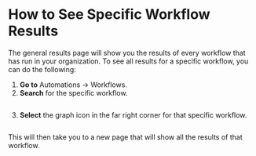 # How to See Specific Workflow Results

The general results page will show you the results of every workflow that has run in your organization. To see all results for a specific workflow, you can do the following:

1. **Go to** Automations → Workflows.
2. **Search** for the specific workflow.

<figure><img src="../../.gitbook/assets/choose-workflow.png" alt=""><figcaption></figcaption></figure>

3. **Select** the graph icon in the far right corner for that specific workflow.

<figure><img src="../../.gitbook/assets/graph-icon.png" alt=""><figcaption></figcaption></figure>

This will then take you to a new page that will show all the results of that workflow.

<figure><img src="../../.gitbook/assets/workflow-results.png" alt=""><figcaption></figcaption></figure>
